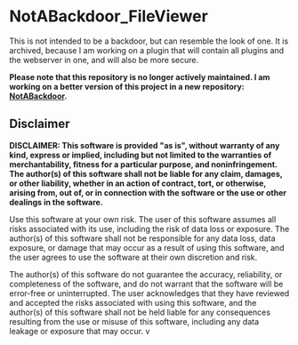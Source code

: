 # NotABackdoor_FileViewer

This is not intended to be a backdoor, but can resemble the look of one.
It is archived, because I am working on a plugin that will contain all plugins and the webserver in one, and will also be more secure.

**Please note that this repository is no longer actively maintained. I am working on a better version of this project in a new repository: [NotABackdoor](https://github.com/LianJordaan/NotABackdoor).**

## Disclaimer

**DISCLAIMER: This software is provided "as is", without warranty of any kind, express or implied, including but not limited to the warranties of merchantability, fitness for a particular purpose, and noninfringement. The author(s) of this software shall not be liable for any claim, damages, or other liability, whether in an action of contract, tort, or otherwise, arising from, out of, or in connection with the software or the use or other dealings in the software.**

Use this software at your own risk. The user of this software assumes all risks associated with its use, including the risk of data loss or exposure. The author(s) of this software shall not be responsible for any data loss, data exposure, or damage that may occur as a result of using this software, and the user agrees to use the software at their own discretion and risk.

The author(s) of this software do not guarantee the accuracy, reliability, or completeness of the software, and do not warrant that the software will be error-free or uninterrupted. The user acknowledges that they have reviewed and accepted the risks associated with using this software, and the author(s) of this software shall not be held liable for any consequences resulting from the use or misuse of this software, including any data leakage or exposure that may occur.
v
